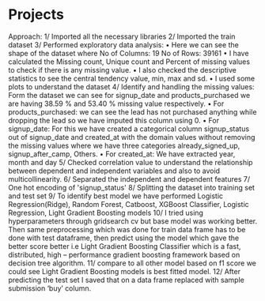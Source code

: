 # Projects
Approach:
1/ Imported all the necessary libraries
2/ Imported the train dataset 3/ Performed exploratory data analysis: • Here we can see the shape of the dataset where No of Columns: 19 No of Rows: 39161 • I have calculated the Missing count, Unique count and Percent of missing values to check if there is any missing value. • I also checked the descriptive statistics to see the central tendency value, min, max and sd. • I used some plots to understand the dataset
4/ Identify and handling the missing values:
Form the dataset we can see for signup_date and products_purchased we are having 38.59 % and 53.40 % missing value respectively.
• For products_purchased: we can see the lead has not purchased anything while dropping the lead so we have imputed this column using 0.
• For signup_date: For this we have created a categorical column signup_status out of signup_date and created_at with the domain values without removing the missing values where we have three categories already_signed_up, signup_after_camp, Others.
• For created_at: We have extracted year, month and day
5/ Checked correlation value to understand the relationship between dependent and independent variables and also to avoid multicollinearity.
6/ Separated the independent and dependent features
7/ One hot encoding of 'signup_status'
8/ Splitting the dataset into training set and test set
9/ To identify best model we have performed Logistic Regression(Ridge), Random Forest, Catboost,
XGBoost Classifier, Logistic Regression, Light Gradient Boosting models 10/ I tried using hyperparameters through gridsearch cv but base model was working better. Then same preprocessing which was done for train data frame has to be done with test dataframe, then predict using the model which gave the better score better i.e Light Gradient Boosting Classifier which is a fast, distributed, high – performance gradient boosting framework based on decision tree algorithm. 11/ compare to all other model based on f1 score we could see Light Gradient Boosting models is best fitted model. 12/ After predicting the test set I saved that on a data frame replaced with sample submission ‘buy’ column.
